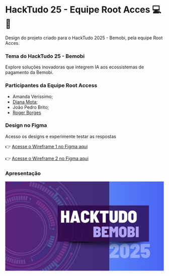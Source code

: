 # HackTudo 25 - Equipe Root Acces 💻📱
Design do projeto criado para o HackTudo 2025 - Bemobi, pela equipe Root Acces. 

### Tema do HackTudo 25 - Bemobi
Explore soluções inovadoras que integrem IA aos ecossistemas de pagamento da Bemobi.
### Participantes da Equipe Root Access

- Amanda Veríssimo;
- [Diana Mota](https://github.com/motadianas);
- João Pedro Brito;
- [Roger Borges](https://github.com/RogerBSG)

### Design no Figma
Acesso os designs e experimente testar as respostas

👉 [Acesse o Wireframe 1 no Figma aqui](https://www.figma.com/make/7FkApENSQXaqrdZcJfREIV/Chat-App-Mockup---Diana?node-id=0-1&p=f&t=zF1riZvj8L0iiQhn-0&fullscreen=1)

👉 [Acesse o Wireframe 2 no Figma aqui](https://www.figma.com/make/ya4XmGhvfyVIW6Cwepwnce/Chat-App-with-Message-Editing?node-id=0-1&p=f&t=xfEcMclDrvPed1T0-0&fullscreen=1)

### Apresentação
[![Preview do projeto](./preview.png)](https://www.canva.com/design/DAG0NWVtpV8/sDC5JnAxaCEZicQD5jT6Mw/view?utm_content=DAG0NWVtpV8&utm_campaign=designshare&utm_medium=link2&utm_source=uniquelinks&utlId=h2aa6cfe19b)

